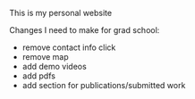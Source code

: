 This is my personal website

Changes I need to make for grad school:

- remove contact info click
- remove map
- add demo videos
- add pdfs
- add section for publications/submitted work
